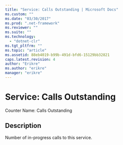 ```yaml
---
title: "Service: Calls Outstanding | Microsoft Docs"
ms.custom: ""
ms.date: "03/30/2017"
ms.prod: ".net-framework"
ms.reviewer: ""
ms.suite: ""
ms.technology: 
  - "dotnet-clr"
ms.tgt_pltfrm: ""
ms.topic: "article"
ms.assetid: 88eb4019-b99b-491d-bfd6-15129bb32821
caps.latest.revision: 4
author: "Erikre"
ms.author: "erikre"
manager: "erikre"
---
```

# Service: Calls Outstanding
Counter Name: Calls Outstanding  
  
## Description  
 Number of in-progress calls to this service.
